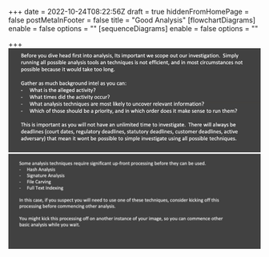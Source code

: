 +++
date = 2022-10-24T08:22:56Z
draft = true
hiddenFromHomePage = false
postMetaInFooter = false
title = "Good Analysis"
[flowchartDiagrams]
enable = false
options = ""
[sequenceDiagrams]
enable = false
options = ""

+++
![](/uploads/snipaste_2022-10-24_19-23-51.jpg)  
![](/uploads/snipaste_2022-10-24_19-26-11.jpg)